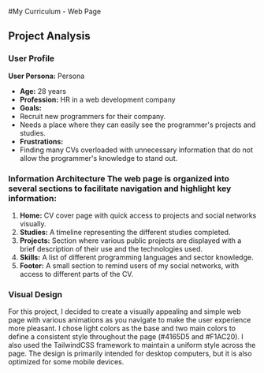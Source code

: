 #My Curriculum - Web Page 

## Project Analysis 

### User Profile 
**User Persona:** Persona 
- **Age:** 28 years 
- **Profession:** HR in a web development company 
- **Goals:** 
- Recruit new programmers for their company. 
- Needs a place where they can easily see the programmer's projects and studies. 
- **Frustrations:** 
- Finding many CVs overloaded with unnecessary information that do not allow the programmer's knowledge to stand out. 

### Information Architecture The web page is organized into several sections to facilitate navigation and highlight key information: 
1. **Home:** CV cover page with quick access to projects and social networks visually. 
2. **Studies:** A timeline representing the different studies completed. 
3. **Projects:** Section where various public projects are displayed with a brief description of their use and the technologies used. 
4. **Skills:** A list of different programming languages and sector knowledge. 
5. **Footer:** A small section to remind users of my social networks, with access to different parts of the CV. 

### Visual Design 

For this project, I decided to create a visually appealing and simple web page with various animations as you navigate to make the user experience more pleasant. I chose light colors as the base and two main colors to define a consistent style throughout the page (#4165D5 and #F1AC20). I also used the TailwindCSS framework to maintain a uniform style across the page. The design is primarily intended for desktop computers, but it is also optimized for some mobile devices.
